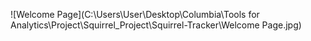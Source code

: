 ![Welcome Page](C:\Users\User\Desktop\Columbia\Tools for Analytics\Project\Squirrel_Project\Squirrel-Tracker\Welcome Page.jpg)
